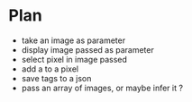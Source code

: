 # Plan

- take an image as parameter
- display image passed as parameter
- select pixel in image passed
- add a to a pixel
- save tags to a json
- pass an array of images, or maybe infer it ?
